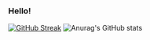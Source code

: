 ### Hello!  

[![GitHub Streak](https://github-readme-streak-stats.herokuapp.com?user=KoblizekXD&theme=dark&hide_border=true&date_format=M%20j%5B%2C%20Y%5D)](https://git.io/streak-stats)
![Anurag's GitHub stats](https://github-readme-stats.vercel.app/api?username=KoblizekXD&show_icons=true&theme=radical)
